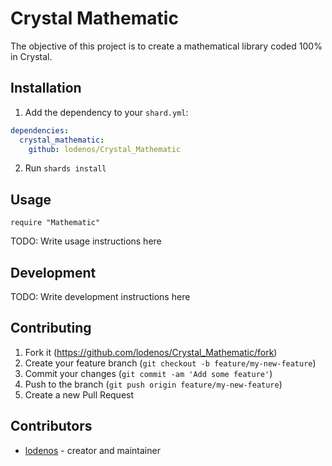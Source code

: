 # Crystal Mathematic

The objective of this project is to create a mathematical library coded 100% in Crystal.

## Installation

1. Add the dependency to your `shard.yml`:

  ```yaml
  dependencies:
    crystal_mathematic:
      github: lodenos/Crystal_Mathematic
  ```

2. Run `shards install`

## Usage

```crystal
require "Mathematic"
```

TODO: Write usage instructions here

## Development

TODO: Write development instructions here

## Contributing

1. Fork it (<https://github.com/lodenos/Crystal_Mathematic/fork>)
2. Create your feature branch (`git checkout -b feature/my-new-feature`)
3. Commit your changes (`git commit -am 'Add some feature'`)
4. Push to the branch (`git push origin feature/my-new-feature`)
5. Create a new Pull Request

## Contributors

- [lodenos](https://github.com/lodenos) - creator and maintainer
